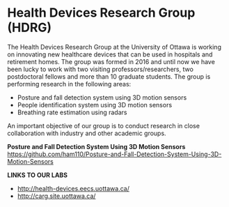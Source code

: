 # Health Devices Research Group (HDRG)

The Health Devices Research Group at the University of Ottawa is working on innovating new healthcare devices that can be used in hospitals and retirement homes. The group was formed in 2016 and until now we have been lucky to work with two visiting professors/researchers, two postdoctoral fellows and more than 10 graduate students. The group is performing research in the following areas:  
- Posture and fall detection system using 3D motion sensors  
- People identification system using 3D motion sensors  
- Breathing rate estimation using radars  

An important objective of our group is to conduct research in close collaboration with industry and other academic groups.

**Posture and Fall Detection System Using 3D Motion Sensors**  
https://github.com/ham110/Posture-and-Fall-Detection-System-Using-3D-Motion-Sensors  

**LINKS TO OUR LABS**  
- http://health-devices.eecs.uottawa.ca/  
- http://carg.site.uottawa.ca/  
